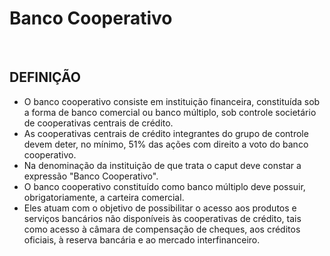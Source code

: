 # Banco Cooperativo

<br>

## DEFINIÇÃO
* O banco cooperativo consiste em instituição financeira, constituída sob a forma de banco comercial ou banco múltiplo, sob controle societário de cooperativas centrais de crédito.
* As cooperativas centrais de crédito integrantes do grupo de controle devem deter, no mínimo, 51% das ações com direito a voto do banco cooperativo.
* Na denominação da instituição de que trata o caput deve constar a expressão "Banco Cooperativo".
* O banco cooperativo constituído como banco múltiplo deve possuir, obrigatoriamente, a carteira comercial.
* Eles atuam com o objetivo de possibilitar o acesso aos produtos e serviços bancários não disponíveis às cooperativas de crédito, tais como acesso à câmara de compensação de cheques, aos créditos oficiais, à reserva bancária e ao mercado interfinanceiro.
